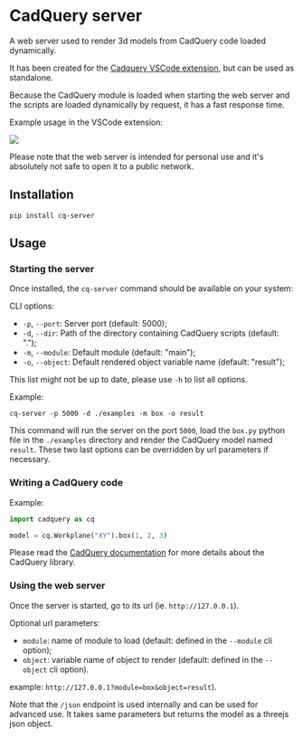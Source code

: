 # CadQuery server

A web server used to render 3d models from CadQuery code loaded dynamically.

It has been created for the [Cadquery VSCode extension](https://open-vsx.org/extension/roipoussiere/cadquery), but can be used as standalone.

Because the CadQuery module is loaded when starting the web server and the scripts are loaded dynamically by request, it has a fast response time.

Example usage in the VSCode extension:

![](./images/screenshot.png)

Please note that the web server is intended for personal use and it's absolutely not safe to open it to a public network.

## Installation

    pip install cq-server

## Usage

### Starting the server

Once installed, the `cq-server` command should be available on your system:

CLI options:

- `-p`, `--port`: Server port (default: 5000);
- `-d`, `--dir`: Path of the directory containing CadQuery scripts (default: ".");
- `-m`, `--module`: Default module (default: "main");
- `-o`, `--object`: Default rendered object variable name (default: "result");

This list might not be up to date, please use `-h` to list all options.

Example:

    cq-server -p 5000 -d ./examples -m box -o result

This command will run the server on the port `5000`, load the `box.py` python file in the `./examples` directory and render the CadQuery model named `result`. These two last options can be overridden by url parameters if necessary.

### Writing a CadQuery code

Example:

```py
import cadquery as cq

model = cq.Workplane("XY").box(1, 2, 3)
```

Please read the [CadQuery documentation](https://cadquery.readthedocs.io/en/latest/) for more details about the CadQuery library.

### Using the web server

Once the server is started, go to its url (ie. `http://127.0.0.1`).

Optional url parameters:

- `module`: name of module to load (default: defined in the `--module` cli option);
- `object`: variable name of object to render (default: defined in the `--object` cli option).

example: `http://127.0.0.1?module=box&object=result`).

Note that the `/json` endpoint is used internally and can be used for advanced use. It takes same parameters but returns the model as a threejs json object.
